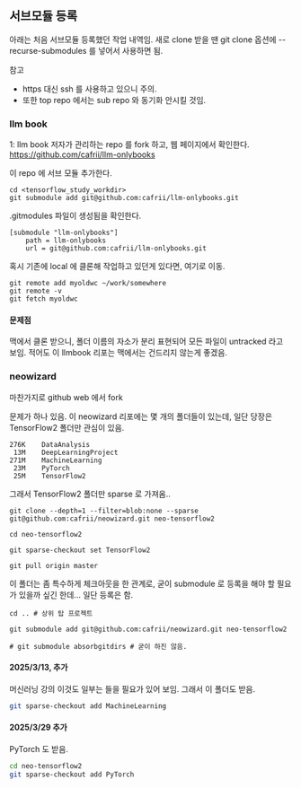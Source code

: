 
## 서브모듈 등록

아래는 처음 서브모듈 등록했던 작업 내역임. 새로 clone 받을 땐 git clone 옵션에 --recurse-submodules 를 넣어서 사용하면 됨.

참고
- https 대신 ssh 를 사용하고 있으니 주의.
- 또한 top repo 에서는 sub repo 와 동기화 안시킬 것임.

### llm book

1: llm book 저자가 관리하는 repo 를 fork 하고, 웹 페이지에서 확인한다.
https://github.com/cafrii/llm-onlybooks

이 repo 에 서브 모듈 추가한다.

```
cd <tensorflow_study_workdir>
git submodule add git@github.com:cafrii/llm-onlybooks.git
```

.gitmodules 파일이 생성됨을 확인한다.
```
[submodule "llm-onlybooks"]
	path = llm-onlybooks
	url = git@github.com:cafrii/llm-onlybooks.git
```

혹시 기존에 local 에 클론해 작업하고 있던게 있다면, 여기로 이동.
```
git remote add myoldwc ~/work/somewhere
git remote -v
git fetch myoldwc
```

#### 문제점

맥에서 클론 받으니, 폴더 이름의 자소가 분리 표현되어 모든 파일이 untracked 라고 보임.
적어도 이 llmbook 리포는 맥에서는 건드리지 않는게 좋겠음.


### neowizard

마찬가지로 github web 에서 fork

문제가 하나 있음. 이 neowizard 리포에는 몇 개의 폴더들이 있는데, 일단 당장은 TensorFlow2 폴더만 관심이 있음.

```
276K	DataAnalysis
 13M	DeepLearningProject
271M	MachineLearning
 23M	PyTorch
 25M	TensorFlow2
```

그래서 TensorFlow2 폴더만 sparse 로 가져옴..

```
git clone --depth=1 --filter=blob:none --sparse git@github.com:cafrii/neowizard.git neo-tensorflow2

cd neo-tensorflow2

git sparse-checkout set TensorFlow2

git pull origin master
```

이 폴더는 좀 특수하게 체크아웃을 한 관계로, 굳이 submodule 로 등록을 해야 할 필요가 있을까 싶긴 한데... 일단 등록은 함.

```
cd .. # 상위 탑 프로젝트

git submodule add git@github.com:cafrii/neowizard.git neo-tensorflow2

# git submodule absorbgitdirs # 굳이 하진 않음.
```

#### 2025/3/13, 추가

머신러닝 강의 이것도 일부는 들을 필요가 있어 보임. 그래서 이 폴더도 받음.
```bash
git sparse-checkout add MachineLearning
```

#### 2025/3/29 추가

PyTorch 도 받음.
```bash
cd neo-tensorflow2
git sparse-checkout add PyTorch
```